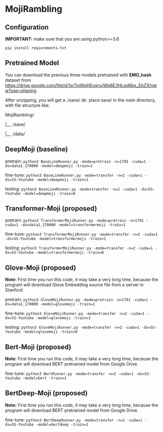 # MojiRambling

## Configuration
**IMPORTANT:** make sure that you are using python>=3.6

`pip install reqiurements.txt`

## Pretrained Model
You can download the previous three models pretrained with **EMO_hash** dataset from https://drive.google.com/file/d/1xrTmI6pHEvqrvJWq6E3HLpd6bx_EbZ1I/view?usp=sharing.

After unzipping, you will get a ./save/ dir. place save/ in the main directory, with file structure like:

MojiRambling/

|__ ./save/

|__ ./data/

## DeepMoji (baseline)
pretrain: 
`python3 BaseLineRunner.py -mode=pretrain -n=1791 -cuda=1 -ds=data1_170000 -model=deepmoji -train=1`

fine-tune: 
`python3 BaseLineRunner.py -mode=transfer -n=2 -cuda=1 -ds=SS-Youtube -model=deepmoji -train=1`

testing:
`python3 BaseLineRunner.py -mode=transfer -n=2 -cuda=1 -ds=SS-Youtube -model=deepmoji -train=0`

## Transformer-Moji (proposed)
pretrain: 
`python3 TransformerMojiRunner.py -mode=pretrain -n=1791 -cuda=1 -ds=data1_170000 -model=transformermoji -train=1`

fine-tune: 
`python3 TransformerMojiRunner.py -mode=transfer -n=2 -cuda=1 -ds=SS-Youtube -model=transformermoji -train=1`

testing:
`python3 TransformerMojiRunner.py -mode=transfer -n=2 -cuda=1 -ds=SS-Youtube -model=transformermoji -train=0`

## Glove-Moji (proposed)
**Note:** First time you run this code, it may take a very long time, because the program will download Glove Embedding 
source file from a server in Stanford.

pretrain: 
`python3 GloveMojiRunner.py -mode=pretrain -n=1791 -cuda=1 -ds=data1_170000 -model=glovemoji -train=1`

fine-tune: 
`python3 GloveMojiRunner.py -mode=transfer -n=2 -cuda=1 -ds=SS-Youtube -model=glovemoji -train=1`

testing:
`python3 GloveMojiRunner.py -mode=transfer -n=2 -cuda=1 -ds=SS-Youtube -model=glovemoji -train=0`

## Bert-Moji (proposed)
**Note:** First time you run this code, it may take a very long time, because the program will download BERT pretrained 
model from Google Drive.

fine-tune: 
`python3 BertRunner.py -mode=transfer -n=2 -cuda=1 -ds=SS-Youtube -model=bert -train=1`

## BertDeep-Moji (proposed)
**Note:** First time you run this code, it may take a very long time, because the program will download BERT pretrained 
model from Google Drive.

fine-tune: 
`python3 BertDeepRunner.py -mode=transfer -n=2 -cuda=1 -ds=SS-Youtube -model=bertdeep -train=1`
